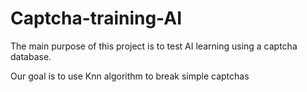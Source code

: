 # Captcha-training-AI
The main purpose of this project is to test AI learning using a captcha database.

Our goal is to use Knn algorithm to break simple captchas

